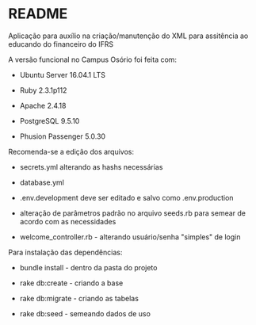 # README

Aplicação para auxílio na criação/manutenção do XML para assitência ao educando do financeiro do IFRS

A versão funcional no Campus Osório foi feita com:

* Ubuntu Server 16.04.1 LTS

* Ruby 2.3.1p112

* Apache 2.4.18

* PostgreSQL 9.5.10

* Phusion Passenger 5.0.30


Recomenda-se a edição dos arquivos:

* secrets.yml alterando as hashs necessárias

* database.yml

* .env.development deve ser editado e salvo como .env.production

* alteração de parâmetros padrão no arquivo seeds.rb para semear de acordo com as necessidades

* welcome_controller.rb - alterando usuário/senha "simples" de login


Para instalação das dependências:

* bundle install - dentro da pasta do projeto

* rake db:create - criando a base

* rake db:migrate - criando as tabelas

* rake db:seed - semeando dados de uso

